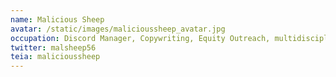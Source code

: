 ```yaml
---
name: Malicious Sheep
avatar: /static/images/malicioussheep_avatar.jpg
occupation: Discord Manager, Copywriting, Equity Outreach, multidisciplinary artist
twitter: malsheep56
teia: malicioussheep
---
```

